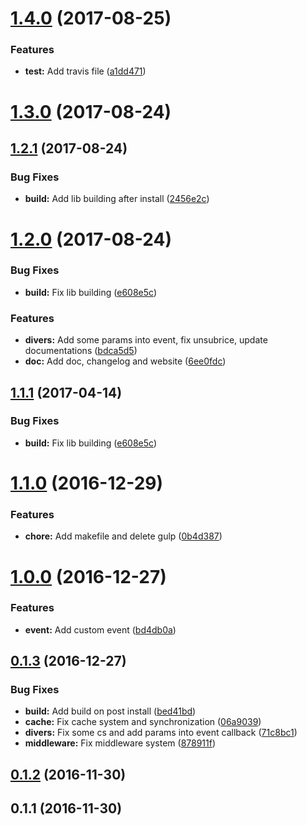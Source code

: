 <a name="1.4.0"></a>
# [1.4.0](https://github.com/kevinbalicot/megastores.js/compare/v1.3.0...v1.4.0) (2017-08-25)


### Features

* **test:** Add travis file ([a1dd471](https://github.com/kevinbalicot/megastores.js/commit/a1dd471))



<a name="1.3.0"></a>
# [1.3.0](https://github.com/kevinbalicot/megastores.js/compare/v1.2.1...v1.3.0) (2017-08-24)



<a name="1.2.1"></a>
## [1.2.1](https://github.com/kevinbalicot/megastores.js/compare/v1.2.0...v1.2.1) (2017-08-24)


### Bug Fixes

* **build:** Add lib building after install ([2456e2c](https://github.com/kevinbalicot/megastores.js/commit/2456e2c))



<a name="1.2.0"></a>
# [1.2.0](https://github.com/kevinbalicot/megastores.js/compare/v1.1.0...v1.2.0) (2017-08-24)


### Bug Fixes

* **build:** Fix lib building ([e608e5c](https://github.com/kevinbalicot/megastores.js/commit/e608e5c))


### Features

* **divers:** Add some params into event, fix unsubrice, update documentations ([bdca5d5](https://github.com/kevinbalicot/megastores.js/commit/bdca5d5))
* **doc:** Add doc, changelog and website ([6ee0fdc](https://github.com/kevinbalicot/megastores.js/commit/6ee0fdc))



<a name="1.1.1"></a>
## [1.1.1](https://github.com/kevinbalicot/megastores.js/compare/v1.1.0...v1.1.1) (2017-04-14)


### Bug Fixes

* **build:** Fix lib building ([e608e5c](https://github.com/kevinbalicot/megastores.js/commit/e608e5c))



<a name="1.1.0"></a>
# [1.1.0](https://github.com/kevinbalicot/megastores.js/compare/v1.0.0...v1.1.0) (2016-12-29)


### Features

* **chore:** Add makefile and delete gulp ([0b4d387](https://github.com/kevinbalicot/megastores.js/commit/0b4d387))



<a name="1.0.0"></a>
# [1.0.0](https://github.com/kevinbalicot/megastores.js/compare/v0.1.3...v1.0.0) (2016-12-27)


### Features

* **event:** Add custom event ([bd4db0a](https://github.com/kevinbalicot/megastores.js/commit/bd4db0a))



<a name="0.1.3"></a>
## [0.1.3](https://github.com/kevinbalicot/megastores.js/compare/v0.1.2...v0.1.3) (2016-12-27)


### Bug Fixes

* **build:** Add build on post install ([bed41bd](https://github.com/kevinbalicot/megastores.js/commit/bed41bd))
* **cache:** Fix cache system and synchronization ([06a9039](https://github.com/kevinbalicot/megastores.js/commit/06a9039))
* **divers:** Fix some cs and add params into event callback ([71c8bc1](https://github.com/kevinbalicot/megastores.js/commit/71c8bc1))
* **middleware:** Fix middleware system ([878911f](https://github.com/kevinbalicot/megastores.js/commit/878911f))



<a name="0.1.2"></a>
## [0.1.2](https://github.com/kevinbalicot/megastores.js/compare/v0.1.1...v0.1.2) (2016-11-30)



<a name="0.1.1"></a>
## 0.1.1 (2016-11-30)



